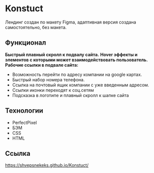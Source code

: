 # Konstuct
Лендинг создан по макету Figma, адаптивная версия создана самостоятельно, без макета.


## Функционал
**Быстрый плавный скролл к подвалу сайта.**
**Hover эффекты и элементов с которыми может взаимодействовать пользователь.**
**Рабочие ссылки в подвале сайта:**
 - Возможность перейти по адресу компании на google картах.
 - Быстрый набор номера телефона.
 - Ссылка на почтовый ящик компании с уже введенным адресом.
 - Ссылки иконки переходят к соц.сетям
 - Подсказка в логотипе и плавный скролл к шапке сайта


## Технологии
- PerfectPixel
- БЭМ
- CSS
- HTML
## Ссылка 
https://shvepsnekeks.github.io/Konstuct/
